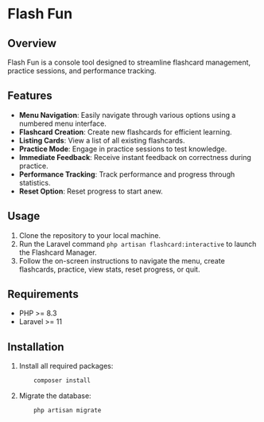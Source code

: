# Flash Fun

## Overview

Flash Fun is a console tool designed to streamline flashcard management, practice sessions, and performance tracking.

## Features

- **Menu Navigation**: Easily navigate through various options using a numbered menu interface.
- **Flashcard Creation**: Create new flashcards for efficient learning.
- **Listing Cards**: View a list of all existing flashcards.
- **Practice Mode**: Engage in practice sessions to test knowledge.
- **Immediate Feedback**: Receive instant feedback on correctness during practice.
- **Performance Tracking**: Track performance and progress through statistics.
- **Reset Option**: Reset progress to start anew.

## Usage

1. Clone the repository to your local machine.
2. Run the Laravel command `php artisan flashcard:interactive` to launch the Flashcard Manager.
3. Follow the on-screen instructions to navigate the menu, create flashcards, practice, view stats, reset progress, or quit.

## Requirements

- PHP >= 8.3
- Laravel >= 11

## Installation

1. Install all required packages:
    ```bash
        composer install
    ```

2. Migrate the database:
    ```bash
        php artisan migrate
    ```
